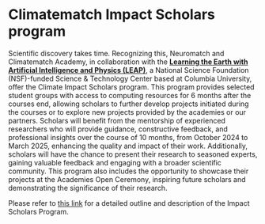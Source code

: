 # Climatematch Impact Scholars program

Scientific discovery takes time. Recognizing this, Neuromatch and Climatematch Academy, in collaboration with the [**Learning the Earth with Artificial Intelligence and Physics (LEAP)**](https://leap.columbia.edu/), a National Science Foundation (NSF)-funded Science & Technology Center based at Columbia University, offer the Climate Impact Scholars program. This program provides selected student groups with access to computing resources for 6 months after the courses end, allowing scholars to further develop projects initiated during the courses or to explore new projects provided by the academies or our partners. 
Scholars will benefit from the mentorship of experienced researchers who will provide guidance, constructive feedback, and professional insights over the course of 10 months, from October 2024 to March 2025, enhancing the quality and impact of their work. 
Additionally, scholars will have the chance to present their research to seasoned experts, gaining valuable feedback and engaging with a broader scientific community. 
This program also includes the opportunity to showcase their projects at the Academies Open Ceremony, inspiring future scholars and demonstrating the significance of their research.

Please refer to [this link](https://impact-scholars.neuromatch.io/impact-scholars/intro.html) for a detailed outline and description of the Impact Scholars Program.
